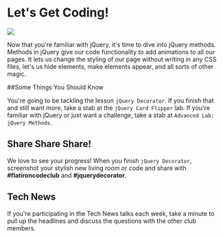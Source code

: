 # Let's Get Coding!

<img src="https://s3.amazonaws.com/after-school-assets/typing-fast.gif">

Now that you're familiar with jQuery, it's time to dive into jQuery methods. Methods in jQuery give our code functionality to add animations to all our pages. It lets us change the styling of our page without writing in any CSS files, let's us hide elements, make elements appear, and all sorts of other magic.

##Some Things You Should Know

You're going to be tackling the lesson `jQuery Decorator`. If you finish that and still want more, take a stab at the `jQuery Card Flipper` lab. If you're familiar with jQuery or just want a challenge, take a stab at `Advanced Lab: jQuery Methods`.

## Share Share Share!

We love to see your progress! When you finish `jQuery Decorator`, screenshot your stylish new living room or code and share with **\#flatironcodeclub** and **\#jquerydecorator**.

## Tech News

If you're participating in the Tech News talks each week, take a minute to pull up the headlines and discuss the questions with the other club members.